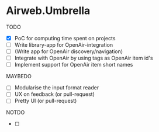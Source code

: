 # Airweb.Umbrella

TODO

- [x] PoC for computing time spent on projects
- [ ] Write library-app for OpenAir-integration
- [ ] (Write app for OpenAir discovery/navigation)
- [ ] Integrate with OpenAir by using tags as OpenAir item id's
- [ ] Implement support for OpenAir item short names

MAYBEDO

- [ ] Modularise the input format reader
- [ ] UX on feedback (or pull-request)
- [ ] Pretty UI (or pull-request)

NOTDO

- [ ] 
